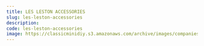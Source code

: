 ```yaml
---
title: LES LESTON ACCESSORIES
slug: les-leston-accessories
description:
code: les-leston-accessories
image: https://classicminidiy.s3.amazonaws.com/archive/images/companies/wp290f53d3_06.png
---
```


<!-- Content of the page -->

##

    